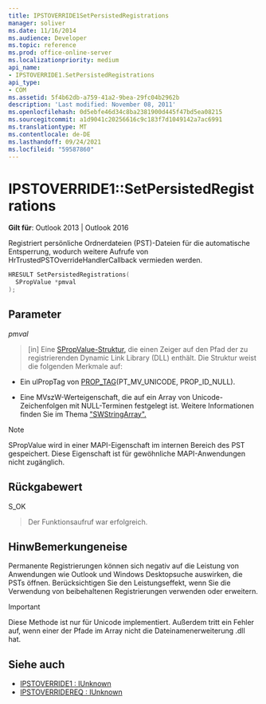 ```yaml
---
title: IPSTOVERRIDE1SetPersistedRegistrations
manager: soliver
ms.date: 11/16/2014
ms.audience: Developer
ms.topic: reference
ms.prod: office-online-server
ms.localizationpriority: medium
api_name:
- IPSTOVERRIDE1.SetPersistedRegistrations
api_type:
- COM
ms.assetid: 5f4b62db-a759-41a2-9bea-29fc04b2962b
description: 'Last modified: November 08, 2011'
ms.openlocfilehash: 0d5ebfe46d34c8ba2381900d445f47bd5ea08215
ms.sourcegitcommit: a1d9041c20256616c9c183f7d1049142a7ac6991
ms.translationtype: MT
ms.contentlocale: de-DE
ms.lasthandoff: 09/24/2021
ms.locfileid: "59587860"
---
```

# <a name="ipstoverride1setpersistedregistrations"></a>IPSTOVERRIDE1::SetPersistedRegistrations

**Gilt für**: Outlook 2013 | Outlook 2016 
  
Registriert persönliche Ordnerdateien (PST)-Dateien für die automatische Entsperrung, wodurch weitere Aufrufe von HrTrustedPSTOverrideHandlerCallback vermieden werden.
  
```cpp
HRESULT SetPersistedRegistrations(
  SPropValue *pmval
);
```

## <a name="parameters"></a>Parameter

_pmval_
  
> [in] Eine [SPropValue-Struktur,](spropvalue.md) die einen Zeiger auf den Pfad der zu registrierenden Dynamic Link Library (DLL) enthält. Die Struktur weist die folgenden Merkmale auf: 
    
   - Ein ulPropTag von [PROP_TAG](prop_tag.md)(PT_MV_UNICODE, PROP_ID_NULL).
    
   - Eine MVszW-Werteigenschaft, die auf ein Array von Unicode-Zeichenfolgen mit NULL-Terminen festgelegt ist. Weitere Informationen finden Sie im Thema ["SWStringArray".](swstringarray.md) 
    
> [!NOTE]
> SPropValue wird in einer MAPI-Eigenschaft im internen Bereich des PST gespeichert. Diese Eigenschaft ist für gewöhnliche MAPI-Anwendungen nicht zugänglich. 
  
## <a name="return-value"></a>Rückgabewert

S_OK 
  
> Der Funktionsaufruf war erfolgreich.
    
## <a name="remarks"></a>HinwBemerkungeneise

Permanente Registrierungen können sich negativ auf die Leistung von Anwendungen wie Outlook und Windows Desktopsuche auswirken, die PSTs öffnen. Berücksichtigen Sie den Leistungseffekt, wenn Sie die Verwendung von beibehaltenen Registrierungen verwenden oder erweitern.
  
> [!IMPORTANT]
> Diese Methode ist nur für Unicode implementiert. Außerdem tritt ein Fehler auf, wenn einer der Pfade im Array nicht die Dateinamenerweiterung .dll hat. 
  
## <a name="see-also"></a>Siehe auch

- [IPSTOVERRIDE1 : IUnknown](ipstoverride1iunknown.md) 
- [IPSTOVERRIDEREQ : IUnknown](ipstoverridereqiunknown.md)

